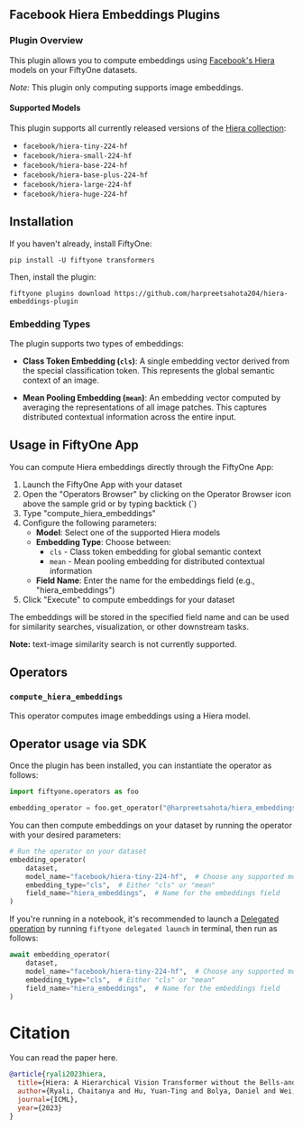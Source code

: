 ## Facebook Hiera Embeddings Plugins

### Plugin Overview

This plugin allows you to compute embeddings using [Facebook's Hiera](https://github.com/facebookresearch/hiera) models on your FiftyOne datasets.

**Note*:* This plugin only computing supports image embeddings. 

#### Supported Models

This plugin supports all currently released versions of the [Hiera collection]():

- `facebook/hiera-tiny-224-hf`
- `facebook/hiera-small-224-hf`
- `facebook/hiera-base-224-hf`
- `facebook/hiera-base-plus-224-hf`
- `facebook/hiera-large-224-hf`
- `facebook/hiera-huge-224-hf`



## Installation

If you haven't already, install FiftyOne:

```shell
pip install -U fiftyone transformers
```

Then, install the plugin:

```shell
fiftyone plugins download https://github.com/harpreetsahota204/hiera-embeddings-plugin
```

### Embedding Types

The plugin supports two types of embeddings:

- **Class Token Embedding (`cls`)**: A single embedding vector derived from the special classification token. This represents the global semantic context of an image.
  
- **Mean Pooling Embedding (`mean`)**: An embedding vector computed by averaging the representations of all image patches. This captures distributed contextual information across the entire input.

## Usage in FiftyOne App

You can compute Hiera embeddings directly through the FiftyOne App:

1. Launch the FiftyOne App with your dataset
2. Open the "Operators Browser" by clicking on the Operator Browser icon above the sample grid or by typing backtick (`)
3. Type "compute_hiera_embeddings"
4. Configure the following parameters:
   - **Model**: Select one of the supported Hiera models
   - **Embedding Type**: Choose between:
     - `cls` - Class token embedding for global semantic context
     - `mean` - Mean pooling embedding for distributed contextual information
   - **Field Name**: Enter the name for the embeddings field (e.g., "hiera_embeddings")
5. Click "Execute" to compute embeddings for your dataset

The embeddings will be stored in the specified field name and can be used for similarity searches, visualization, or other downstream tasks. 

**Note:** text-image similarity search is not currently supported.

## Operators

### `compute_hiera_embeddings`

This operator computes image embeddings using a Hiera model.

## Operator usage via SDK

Once the plugin has been installed, you can instantiate the operator as follows:

```python
import fiftyone.operators as foo

embedding_operator = foo.get_operator("@harpreetsahota/hiera_embeddings/compute_hiera_embeddings")
```

You can then compute embeddings on your dataset by running the operator with your desired parameters:

```python
# Run the operator on your dataset
embedding_operator(
    dataset,
    model_name="facebook/hiera-tiny-224-hf",  # Choose any supported model
    embedding_type="cls",  # Either "cls" or "mean"
    field_name="hiera_embeddings",  # Name for the embeddings field
)
```

If you're running in a notebook, it's recommended to launch a [Delegated operation](https://docs.voxel51.com/plugins/using_plugins.html#delegated-operations) by running `fiftyone delegated launch` in terminal, then run as follows:

```python
await embedding_operator(
    dataset,
    model_name="facebook/hiera-tiny-224-hf",  # Choose any supported model
    embedding_type="cls",  # Either "cls" or "mean"
    field_name="hiera_embeddings",  # Name for the embeddings field
)
```
# Citation

You can read the paper here.

```bibtex
@article{ryali2023hiera,
  title={Hiera: A Hierarchical Vision Transformer without the Bells-and-Whistles},
  author={Ryali, Chaitanya and Hu, Yuan-Ting and Bolya, Daniel and Wei, Chen and Fan, Haoqi and Huang, Po-Yao and Aggarwal, Vaibhav and Chowdhury, Arkabandhu and Poursaeed, Omid and Hoffman, Judy and Malik, Jitendra and Li, Yanghao and Feichtenhofer, Christoph},
  journal={ICML},
  year={2023}
}
```